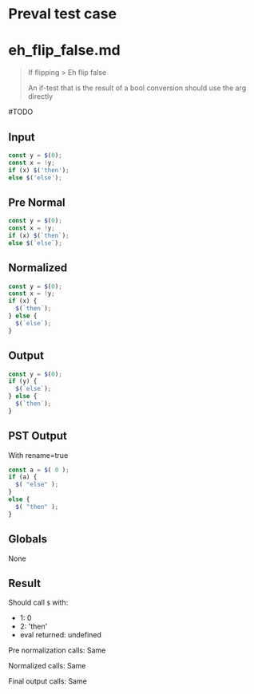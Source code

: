 # Preval test case

# eh_flip_false.md

> If flipping > Eh flip false
>
> An if-test that is the result of a bool conversion should use the arg directly

#TODO

## Input

`````js filename=intro
const y = $(0);
const x = !y;
if (x) $('then');
else $('else');
`````

## Pre Normal


`````js filename=intro
const y = $(0);
const x = !y;
if (x) $(`then`);
else $(`else`);
`````

## Normalized


`````js filename=intro
const y = $(0);
const x = !y;
if (x) {
  $(`then`);
} else {
  $(`else`);
}
`````

## Output


`````js filename=intro
const y = $(0);
if (y) {
  $(`else`);
} else {
  $(`then`);
}
`````

## PST Output

With rename=true

`````js filename=intro
const a = $( 0 );
if (a) {
  $( "else" );
}
else {
  $( "then" );
}
`````

## Globals

None

## Result

Should call `$` with:
 - 1: 0
 - 2: 'then'
 - eval returned: undefined

Pre normalization calls: Same

Normalized calls: Same

Final output calls: Same
